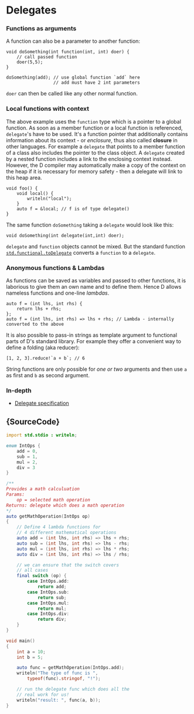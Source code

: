# Delegates

### Functions as arguments

A function can also be a parameter to another function:

    void doSomething(int function(int, int) doer) {
        // call passed function
        doer(5,5);
    }

    doSomething(add); // use global function `add` here
                      // add must have 2 int parameters

`doer` can then be called like any other normal function.

### Local functions with context

The above example uses the `function` type which is
a pointer to a global function. As soon as a member
function or a local function is referenced, `delegate`'s
have to be used. It's a function pointer
that additionally contains information about its
context - or *enclosure*, thus also called **closure**
in other languages. For example a `delegate`
that points to a member function of a class also includes
the pointer to the class object. A `delegate` created by
a nested function includes a link to the enclosing context
instead. However, the D compiler may automatically make a copy of
the context on the heap if it is necessary for memory safety -
then a delegate will link to this heap area.

    void foo() {
        void local() {
            writeln("local");
        }
        auto f = &local; // f is of type delegate()
    }

The same function `doSomething` taking a `delegate`
would look like this:

    void doSomething(int delegate(int,int) doer);

`delegate` and `function` objects cannot be mixed. But the
standard function
[`std.functional.toDelegate`](https://dlang.org/phobos/std_functional.html#.toDelegate)
converts a `function` to a `delegate`.

### Anonymous functions & Lambdas

As functions can be saved as variables and passed to other functions,
it is laborious to give them an own name and to define them. Hence D allows
nameless functions and one-line _lambdas_.

    auto f = (int lhs, int rhs) {
        return lhs + rhs;
    };
    auto f = (int lhs, int rhs) => lhs + rhs; // Lambda - internally converted to the above

It is also possible to pass-in strings as template argument to functional parts
of D's standard library. For example they offer a convenient way
to define a folding (aka reducer):

    [1, 2, 3].reduce!`a + b`; // 6

String functions are only possible for _one or two_ arguments and then use `a`
as first and `b` as second argument.

### In-depth

- [Delegate specification](https://dlang.org/spec/function.html#closures)

## {SourceCode}

```d
import std.stdio : writeln;

enum IntOps {
    add = 0,
    sub = 1,
    mul = 2,
    div = 3
}

/**
Provides a math calculuation
Params:
    op = selected math operation
Returns: delegate which does a math operation
*/
auto getMathOperation(IntOps op)
{
    // Define 4 lambda functions for
    // 4 different mathematical operations
    auto add = (int lhs, int rhs) => lhs + rhs;
    auto sub = (int lhs, int rhs) => lhs - rhs;
    auto mul = (int lhs, int rhs) => lhs * rhs;
    auto div = (int lhs, int rhs) => lhs / rhs;

    // we can ensure that the switch covers
    // all cases
    final switch (op) {
        case IntOps.add:
            return add;
        case IntOps.sub:
            return sub;
        case IntOps.mul:
            return mul;
        case IntOps.div:
            return div;
    }
}

void main()
{
    int a = 10;
    int b = 5;

    auto func = getMathOperation(IntOps.add);
    writeln("The type of func is ",
        typeof(func).stringof, "!");

    // run the delegate func which does all the
    // real work for us!
    writeln("result: ", func(a, b));
}
```
